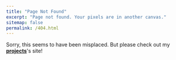 ```yaml
---
title: "Page Not Found"
excerpt: "Page not found. Your pixels are in another canvas."
sitemap: false
permalink: /404.html
---
```


Sorry, this seems to have been misplaced. But please check out my [**projects**](https://mqmohring.github.io/portfolio/projects/)'s site!
